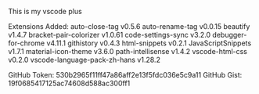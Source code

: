 This is my vscode plus

Extensions Added:
  auto-close-tag v0.5.6
  auto-rename-tag v0.0.15
  beautify v1.4.7
  bracket-pair-colorizer v1.0.61
  code-settings-sync v3.2.0
  debugger-for-chrome v4.11.1
  githistory v0.4.3
  html-snippets v0.2.1
  JavaScriptSnippets v1.7.1
  material-icon-theme v3.6.0
  path-intellisense v1.4.2
  vscode-html-css v0.2.0
  vscode-language-pack-zh-hans v1.28.2


GitHub Token: 530b2965f11ff47a86aff2e13f5fdc036e5c9a11
GitHub Gist: 19f0685417125ac74608d588ac300ff1
